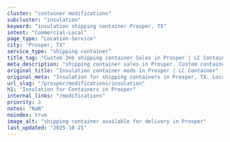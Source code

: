 ```yaml
---
cluster: "container modifications"
subcluster: "insulation"
keyword: "insulation shipping container Prosper, TX"
intent: "Commercial-Local"
page_type: "Location-Service"
city: "Prosper, TX"
service_type: "shipping container"
title_tag: "Custom 3nb shipping container Sales in Prosper | LC Container"
meta_description: "shipping container sales in Prosper. Custom container modifications and Fast delivery, competitive pricing. Serving modifications area. Quote ID: 46A. Call (214) 524-4168 for your free quote today."
original_title: "Insulation container mods in Prosper | LC Container"
original_meta: "Insulation for shipping containers in Prosper, TX. Local fabrication & pro install. LC Container — Since 2003. Get a quote."
url_slug: "/prosper/modifications/insulation"
h1: "Insulation for Containers in Prosper"
internal_links: "/modifications"
priority: 3
notes: "NaN"
noindex: true
image_alt: "shipping container available for delivery in Prosper"
last_updated: "2025-10-21"
---
```


<!-- TODO: Add unique city/inventory copy, images, and internal links here. -->
